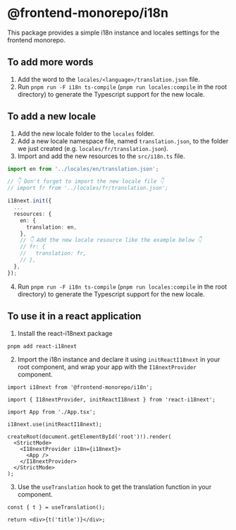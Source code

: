 # @frontend-monorepo/i18n

This package provides a simple i18n instance and locales settings for the frontend monorepo.

## To add more words

1. Add the word to the `locales/<language>/translation.json` file.
2. Run `pnpm run -F i18n ts-compile` (`pnpm run locales:compile` in the root directory) to generate the Typescript support for the new locale.

## To add a new locale

1. Add the new locale folder to the `locales` folder.
2. Add a new locale namespace file, named `translation.json`, to the folder we just created (e.g. `locales/fr/translation.json`).
3. Import and add the new resources to the `src/i18n.ts` file.

```ts
import en from '../locales/en/translation.json';

// 👇 Don't forget to import the new locale file 👇
// import fr from '../locales/fr/translation.json';

i18next.init({
  ...
  resources: {
    en: {
      translation: en,
    },
    // 👇 Add the new locale resource like the example below 👇
    // fr: {
    //   translation: fr,
    // },
  },
});
```

4. Run `pnpm run -F i18n ts-compile` (`pnpm run locales:compile` in the root directory) to generate the Typescript support for the new locale.

## To use it in a react application

1. Install the react-i18next package

```bash
pnpm add react-i18next
```

2. Import the i18n instance and declare it using `initReactI18next` in your root component, and wrap your app with the `I18nextProvider` component.

```tsx
import i18next from '@frontend-monorepo/i18n';

import { I18nextProvider, initReactI18next } from 'react-i18next';

import App from './App.tsx';

i18next.use(initReactI18next);

createRoot(document.getElementById('root')!).render(
  <StrictMode>
    <I18nextProvider i18n={i18next}>
      <App />
    </I18nextProvider>
  </StrictMode>
);
```

3. Use the `useTranslation` hook to get the translation function in your component.

```tsx
const { t } = useTranslation();

return <div>{t('title')}</div>;
```
